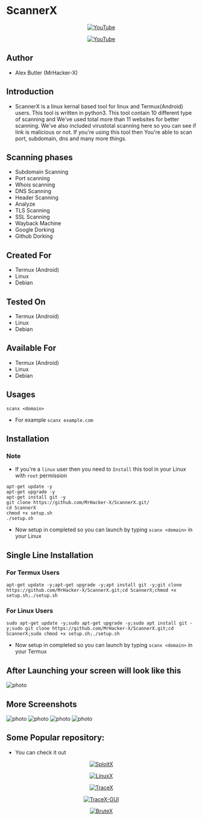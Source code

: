 # ScannerX
<p align="center"><a href="https://youtube.com/c/Sololex/"><img title="YouTube" src="https://img.shields.io/badge/MrHacker-X-brightgreen?style=for-the-badge&logo=github">
<p align="center"><a href="https://youtube.com/c/Sololex/"><img title="YouTube" src="https://img.shields.io/badge/YouTube-Sololex-red?style=for-the-badge&logo=Youtube"></a>

## Author
+ Alex Butler (MrHacker-X)

## Introduction
+ ScannerX is a linux kernal based tool for linux and Termux(Android) users. This tool is written in python3. This tool contain 10 different type of scanning and We've used total more than 11 websites for better scanning. We've also included virustotal scanning here so you can see if link is malicious or not. If you're using this tool then You're able to scan port, subdomain, dns and many more things.   

## Scanning phases
+ Subdomain Scanning                                                                                                       
+ Port scanning                                                                                                            
+ Whois scanning                                                                                                           
+ DNS Scanning                                                                                                             
+ Header Scanning                                                                                                          
+ Analyze                                                                                                                  
+ TLS Scanning                                                                                                             
+ SSL Scanning                                                                                                             
+ Wayback Machine                                                                                                          
+ Google Dorking                                                                                                           
+ Github Dorking

## Created For
+ Termux (Android)
+ Linux
+ Debian

## Tested On
+ Termux (Android)
+ Linux
+ Debian

## Available For
+ Termux (Android)
+ Linux
+ Debian

## Usages
`scanx <domain>`
+ For example
`scanx example.com `

## Installation

### Note
+ If you're a ```linux``` user then you need to ```Install``` this tool in your Linux with ``` root ``` permission

```
apt-get update -y
apt-get upgrade -y
apt-get install git -y
git clone https://github.com/MrHacker-X/ScannerX.git/
cd ScannerX
chmod +x setup.sh
./setup.sh
```

+ Now setup in completed so you can launch by typing `scanx <domain>` in your Linux

## Single Line Installation

### For Termux Users

```
apt-get update -y;apt-get upgrade -y;apt install git -y;git clone https://github.com/MrHacker-X/ScannerX.git;cd ScannerX;chmod +x setup.sh;./setup.sh
```

### For Linux Users

```
sudo apt-get update -y;sudo apt-get upgrade -y;sudo apt install git -y;sudo git clone https://github.com/MrHacker-X/ScannerX.git;cd ScannerX;sudo chmod +x setup.sh;./setup.sh
```

+ Now setup in completed so you can launch by typing `scanx <domain>` in your Termux

## After Launching your screen will look like this

![photo](https://raw.githubusercontent.com/MrHacker-X/ScannerX/main/img/Screenshot_2022-09-04_11_51_25.png)

## More Screenshots
![photo](https://raw.githubusercontent.com/MrHacker-X/ScannerX/main/img/Screenshot_2022-09-04_11_51_46.png)
![photo](https://raw.githubusercontent.com/MrHacker-X/ScannerX/main/img/Screenshot_2022-09-04_11_52_13.png)
![photo](https://raw.githubusercontent.com/MrHacker-X/ScannerX/main/img/Screenshot_2022-09-04_11_52_25.png)
![photo](https://raw.githubusercontent.com/MrHacker-X/ScannerX/main/img/Screenshot_2022-09-04_11_52_40.png)

## Some Popular repository:
+ You can check it out
<p align="center"><a href="https://github.com/MrHacker-X/SploitX.git/"><img title="SploitX" src="https://github-readme-stats.vercel.app/api/pin/?username=MrHacker-X&repo=SploitX&theme=radical"></a>
<p align="center"><a href="https://github.com/MrHacker-X/LinuxX.git/"><img title="LinuxX" src="https://github-readme-stats.vercel.app/api/pin/?username=MrHacker-X&repo=LinuxX&theme=radical"></a>
<p align="center"><a href="https://github.com/MrHacker-X/TraceX.git/"><img title="TraceX" src="https://github-readme-stats.vercel.app/api/pin/?username=MrHacker-X&repo=TraceX&theme=radical"></a>
<p align="center"><a href="https://github.com/MrHacker-X/TraceX-GUI.git/"><img title="TraceX-GUI" src="https://github-readme-stats.vercel.app/api/pin/?username=MrHacker-X&repo=TraceX-GUI&theme=radical"></a>
<p align="center"><a href="https://github.com/MrHacker-X/BruteX.git/"><img title="BruteX" src="https://github-readme-stats.vercel.app/api/pin/?username=MrHacker-X&repo=BruteX&theme=radical"></a>
